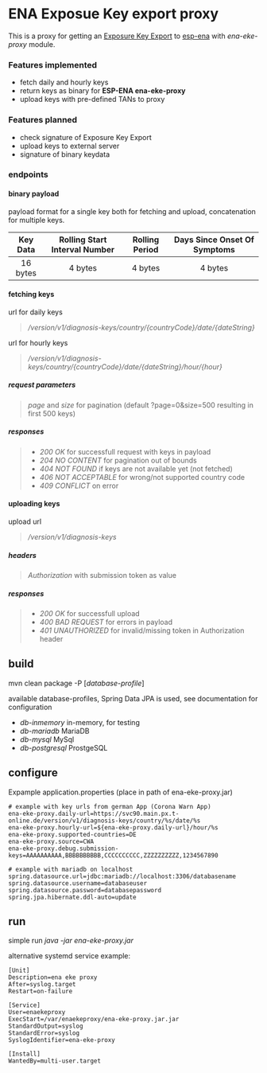 # ENA Exposue Key export proxy

This is a proxy for getting an [Exposure Key Export](https://developers.google.com/android/exposure-notifications/exposure-key-file-format) to [esp-ena](https://github.com/Lurkars/esp-ena) with *ena-eke-proxy* module. 

### Features implemented

* fetch daily and hourly keys
* return keys as binary for **ESP-ENA ena-eke-proxy**
* upload keys with pre-defined TANs to proxy

### Features planned

* check signature of Exposure Key Export
* upload keys to external server
* signature of binary keydata

### endpoints

#### binary payload

payload format for a single key both for fetching and upload, concatenation for multiple keys.


| Key Data | Rolling Start Interval Number | Rolling Period | Days Since Onset Of Symptoms |
| :------: | :---------------------------: | :------------: | :--------------------------: |
| 16 bytes |            4 bytes            |    4 bytes     |           4 bytes            |


#### fetching keys

url for daily keys
> */version/v1/diagnosis-keys/country/{countryCode}/date/{dateString}* 

url for hourly keys
> */version/v1/diagnosis-keys/country/{countryCode}/date/{dateString}/hour/{hour}* 

##### request parameters
> *page* and *size* for pagination (default ?page=0&size=500 resulting in first 500 keys)

##### responses
> * *200 OK* for successfull request with keys in payload
> * *204 NO CONTENT* for pagination out of bounds
> * *404 NOT FOUND* if keys are not available yet (not fetched)
> * *406 NOT ACCEPTABLE* for wrong/not supported country code
> * *409 CONFLICT* on error 

#### uploading keys

upload url
> */version/v1/diagnosis-keys* 

##### headers
> *Authorization* with submission token as value

##### responses
> * *200 OK* for successfull upload
> * *400 BAD REQUEST* for errors in payload
> * *401 UNAUTHORIZED* for invalid/missing token in Authorization header

## build

mvn clean package -P [*database-profile*]

available database-profiles, Spring Data JPA is used, see documentation for configuration
* *db-inmemory* in-memory, for testing
* *db-mariadb* MariaDB
* *db-mysql* MySql
* *db-postgresql* ProstgeSQL

## configure

Expample application.properties (place in path of ena-eke-proxy.jar)

```
# example with key urls from german App (Corona Warn App)
ena-eke-proxy.daily-url=https://svc90.main.px.t-online.de/version/v1/diagnosis-keys/country/%s/date/%s
ena-eke-proxy.hourly-url=${ena-eke-proxy.daily-url}/hour/%s
ena-eke-proxy.supported-countries=DE
ena-eke-proxy.source=CWA
ena-eke-proxy.debug.submission-keys=AAAAAAAAAA,BBBBBBBBBB,CCCCCCCCCC,ZZZZZZZZZZ,1234567890

# example with mariadb on localhost
spring.datasource.url=jdbc:mariadb://localhost:3306/databasename
spring.datasource.username=databaseuser
spring.datasource.password=databasepassword
spring.jpa.hibernate.ddl-auto=update
```

## run

simple run *java -jar ena-eke-proxy.jar*

alternative systemd service example:

```
[Unit]
Description=ena eke proxy
After=syslog.target
Restart=on-failure

[Service]
User=enaekeproxy
ExecStart=/var/enaekeproxy/ena-eke-proxy.jar.jar
StandardOutput=syslog
StandardError=syslog
SyslogIdentifier=ena-eke-proxy

[Install]
WantedBy=multi-user.target
```
